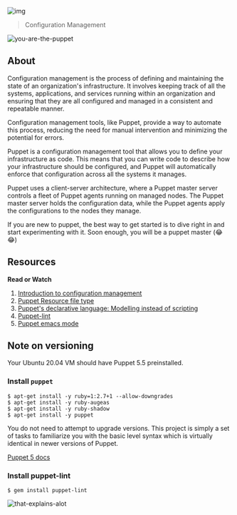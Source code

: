 ![img](https://assets.imaginablefutures.com/media/images/ALX_Logo.max-200x150.png)
  > Configuration Management


![you-are-the-puppet](https://media3.giphy.com/media/NUCunGda7VuN2/200w.webp?cid=ecf05e47hkcr90vsh7hv8bk7qx2aaoog740kqpcm9u4znjjf&rid=200w.webp&ct=g)

## About
Configuration management is the process of defining and maintaining the state of an organization's infrastructure. It involves keeping track of all the systems, applications, and services running within an organization and ensuring that they are all configured and managed in a consistent and repeatable manner.

Configuration management tools, like Puppet, provide a way to automate this process, reducing the need for manual intervention and minimizing the potential for errors.

Puppet is a configuration management tool that allows you to define your infrastructure as code. This means that you can write code to describe how your infrastructure should be configured, and Puppet will automatically enforce that configuration across all the systems it manages.

Puppet uses a client-server architecture, where a Puppet master server controls a fleet of Puppet agents running on managed nodes. The Puppet master server holds the configuration data, while the Puppet agents apply the configurations to the nodes they manage.

If you are new to puppet, the best way  to get started is to dive right in and start experimenting with it. Soon enough, you will be a puppet master (:joy: :joy:)

## Resources

__Read or Watch__
1. [Introduction to configuration management](https://www.digitalocean.com/community/tutorials/an-introduction-to-configuration-management)
2. [Puppet Resource file type](https://www.puppet.com/docs/puppet/5.5/types/file.html)
3. [Puppet's declarative language: Modelling instead of scripting](https://www.puppet.com/blog)
4. [Puppet-lint](http://puppet-lint.com/)
5. [Puppet emacs mode](https://github.com/voxpupuli/puppet-mode)

## Note on versioning
Your Ubuntu 20.04 VM should have Puppet 5.5 preinstalled. 

### Install ```puppet```

```
$ apt-get install -y ruby=1:2.7+1 --allow-downgrades
$ apt-get install -y ruby-augeas
$ apt-get install -y ruby-shadow
$ apt-get install -y puppet
```
You do not need to attempt to upgrade versions. This project is simply a set of tasks to familiarize you with the basic level syntax which is virtually identical in newer versions of Puppet. 

[Puppet 5 docs](https://www.puppet.com/docs/puppet/5.5/puppet_index.html)

### Install puppet-lint
```
$ gem install puppet-lint
```

![that-explains-alot](https://media0.giphy.com/media/yfhp7az2ZBH0I/giphy.webp?cid=ecf05e478k9p2k34tyxg33i2wo2ovq2fl339t2xy8kg5525t&rid=giphy.webp&ct=g)

